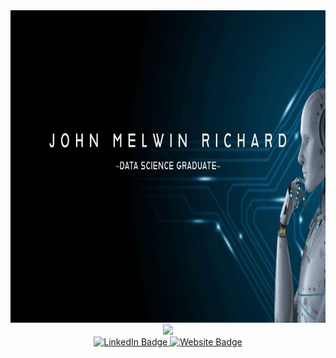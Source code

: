 <div align="center">
  <img src="Linkedin back with robot.jpg" width="1000" height="500"/>
</div>
<div id="header" align="center">
  <img src="https://media.giphy.com/media/M9gbBd9nbDrOTu1Mqx/giphy.gif" width="100"/>
</div>
<div id="badges" align="center">
  <a href="https://www.linkedin.com/in/johnmelwinrichard/">
    <img src="https://img.shields.io/badge/LinkedIn-blue?style=for-the-badge&logo=linkedin&logoColor=white?style=for-the-badge&logo=appveyor" alt="LinkedIn Badge"/>
  </a>
  <a href="https://www.johnmelwinrichard.com/">
    <img src="https://img.shields.io/badge/-PORTFOLIO-red?style=for-the-badge&logo=linkedin&logoColor=white?style=for-the-badge&logo=appveyo" alt="Website Badge"/>
  </a>
</div>
<div id="Profile_views" align="center">
  <img src="https://komarev.com/ghpvc/?username=johnmelwin&style=flat-square&color=green" alt=""/ align="center">



